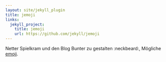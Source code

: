 ```yaml
---
layout: site/jekyll_plugin
title: jemoji
links:
  jekyll_project:
    title: jemoji
    url: https://github.com/jekyll/jemoji
---
```



Netter Spielkram und den Blog Bunter zu gestalten :neckbeard:, Mögliche [emoji][emoji-cheat-sheet].

[emoji-cheat-sheet]: https://www.webpagefx.com/tools/emoji-cheat-sheet/
